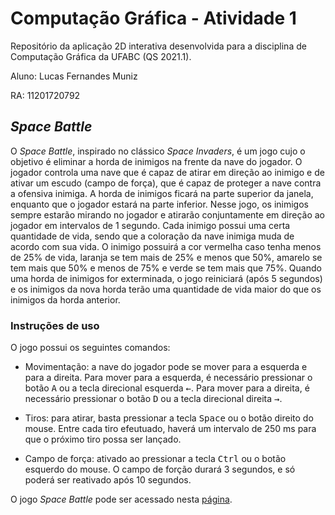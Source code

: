 # Computação Gráfica - Atividade 1

Repositório da aplicação 2D interativa desenvolvida para a disciplina de Computação Gráfica da UFABC (QS 2021.1).

Aluno: Lucas Fernandes Muniz

RA: 11201720792

##  *Space Battle*

O *Space Battle*, inspirado no clássico *Space Invaders*, é um jogo cujo o objetivo é eliminar a horda de inimigos na frente da nave do jogador. O jogador controla uma nave que é capaz de atirar em direção ao inimigo e de ativar um escudo (campo de força), que é capaz de proteger a nave contra a ofensiva inimiga. A horda de inimigos ficará na parte superior da janela, enquanto que o jogador estará na parte inferior. Nesse jogo, os inimigos sempre estarão mirando no jogador e atirarão conjuntamente em direção ao jogador em intervalos de 1 segundo. Cada inimigo possui uma certa quantidade de vida, sendo que a coloração da nave inimiga muda de acordo com sua vida. O inimigo possuirá a cor vermelha caso tenha menos de 25% de vida, laranja se tem mais de 25% e menos que 50%, amarelo se tem mais que 50% e menos de 75% e verde se tem mais que 75%. Quando uma horda de inimigos for exterminada, o jogo reiniciará (após 5 segundos) e os inimigos da nova horda terão uma quantidade de vida maior do que os inimigos da horda anterior.


### Instruções de uso

O jogo possui os seguintes comandos:

* Movimentação: a nave do jogador pode se mover para a esquerda e para a direita. Para mover para a esquerda, é necessário pressionar o botão <kbd>A</kbd> ou a tecla direcional esquerda <kbd>←</kbd>. Para mover para a direita, é necessário pressionar o botão <kbd>D</kbd> ou a tecla direcional direita <kbd>→</kbd>. 

* Tiros: para atirar, basta pressionar a tecla <kbd>Space</kbd> ou o botão direito do mouse. Entre cada tiro efeutuado, haverá um intervalo de 250 ms para que o próximo tiro possa ser lançado.

* Campo de força: ativado ao pressionar a tecla <kbd>Ctrl</kbd> ou o botão esquerdo do mouse. O campo de forção durará 3 segundos, e só poderá ser reativado após 10 segundos.

O jogo *Space Battle* pode ser acessado nesta [página](https://lucas-muniz.github.io/ComputacaoGrafica-abcgapps/spacebattle/).
